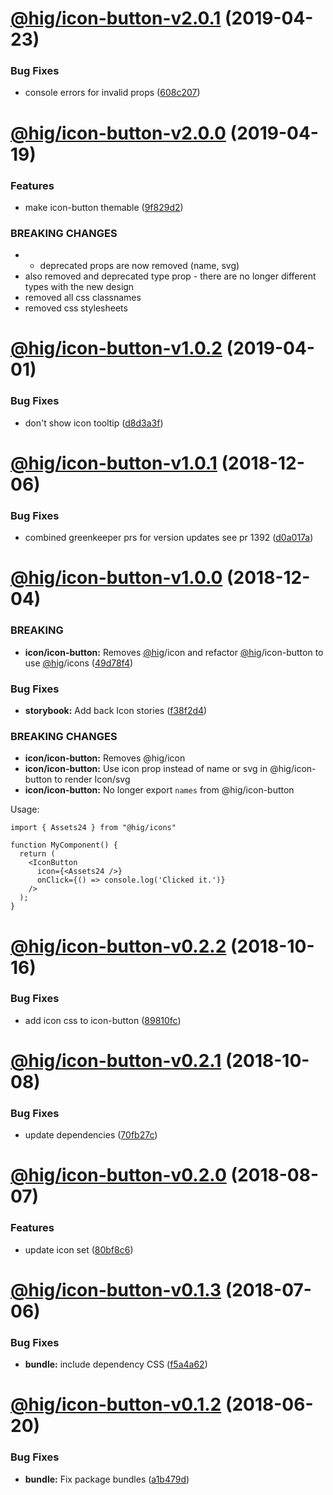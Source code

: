 # [@hig/icon-button-v2.0.1](https://github.com/Autodesk/hig/compare/@hig/icon-button@2.0.0...@hig/icon-button@2.0.1) (2019-04-23)


### Bug Fixes

* console errors for invalid props ([608c207](https://github.com/Autodesk/hig/commit/608c207))

# [@hig/icon-button-v2.0.0](https://github.com/Autodesk/hig/compare/@hig/icon-button@1.0.2...@hig/icon-button@2.0.0) (2019-04-19)


### Features

* make icon-button themable ([9f829d2](https://github.com/Autodesk/hig/commit/9f829d2))


### BREAKING CHANGES

* * deprecated props are now removed (name, svg)
* also removed and deprecated type prop - there are no longer different types with the new design
* removed all css classnames
* removed css stylesheets

# [@hig/icon-button-v1.0.2](https://github.com/Autodesk/hig/compare/@hig/icon-button@1.0.1...@hig/icon-button@1.0.2) (2019-04-01)


### Bug Fixes

* don't show icon tooltip ([d8d3a3f](https://github.com/Autodesk/hig/commit/d8d3a3f))

# [@hig/icon-button-v1.0.1](https://github.com/Autodesk/hig/compare/@hig/icon-button@1.0.0...@hig/icon-button@1.0.1) (2018-12-06)


### Bug Fixes

* combined greenkeeper prs for version updates see pr 1392 ([d0a017a](https://github.com/Autodesk/hig/commit/d0a017a))

# [@hig/icon-button-v1.0.0](https://github.com/Autodesk/hig/compare/@hig/icon-button@0.2.2...@hig/icon-button@1.0.0) (2018-12-04)


### BREAKING

* **icon/icon-button:** Removes [@hig](https://github.com/hig)/icon and refactor [@hig](https://github.com/hig)/icon-button to use [@hig](https://github.com/hig)/icons ([49d78f4](https://github.com/Autodesk/hig/commit/49d78f4))


### Bug Fixes

* **storybook:** Add back Icon stories ([f38f2d4](https://github.com/Autodesk/hig/commit/f38f2d4))


### BREAKING CHANGES

* **icon/icon-button:** Removes @hig/icon
* **icon/icon-button:** Use icon prop instead of name or svg in @hig/icon-button to render Icon/svg
* **icon/icon-button:** No longer export `names` from @hig/icon-button

Usage:
```
import { Assets24 } from "@hig/icons"

function MyComponent() {
  return (
    <IconButton
      icon={<Assets24 />}
      onClick={() => console.log('Clicked it.')}
    />
  );
}
```

# [@hig/icon-button-v0.2.2](https://github.com/Autodesk/hig/compare/@hig/icon-button@0.2.1...@hig/icon-button@0.2.2) (2018-10-16)


### Bug Fixes

* add icon css to icon-button ([89810fc](https://github.com/Autodesk/hig/commit/89810fc))

# [@hig/icon-button-v0.2.1](https://github.com/Autodesk/hig/compare/@hig/icon-button@0.2.0...@hig/icon-button@0.2.1) (2018-10-08)


### Bug Fixes

* update dependencies ([70fb27c](https://github.com/Autodesk/hig/commit/70fb27c))

# [@hig/icon-button-v0.2.0](https://github.com/Autodesk/hig/compare/@hig/icon-button@0.1.3...@hig/icon-button@0.2.0) (2018-08-07)


### Features

* update icon set ([80bf8c6](https://github.com/Autodesk/hig/commit/80bf8c6))

<a name="@hig/icon-button-v0.1.3"></a>
# [@hig/icon-button-v0.1.3](https://github.com/Autodesk/hig/compare/@hig/icon-button@0.1.2...@hig/icon-button@0.1.3) (2018-07-06)


### Bug Fixes

* **bundle:** include dependency CSS ([f5a4a62](https://github.com/Autodesk/hig/commit/f5a4a62))

<a name="@hig/icon-button-v0.1.2"></a>
# [@hig/icon-button-v0.1.2](https://github.com/Autodesk/hig/compare/@hig/icon-button@0.1.1...@hig/icon-button@0.1.2) (2018-06-20)


### Bug Fixes

* **bundle:** Fix package bundles ([a1b479d](https://github.com/Autodesk/hig/commit/a1b479d))

